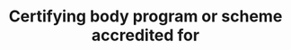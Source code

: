 ---
title: 'Certifying body program or scheme accredited for'
slug: 'certification-certifying-body-program-or-scheme-accredited-for'
description: 'Scheme names the body is certified for'
comment: 'select from control list'
required: False
vocabulary: 'certification-certifying-body-program-or-scheme-accredited-for.txt'
module: 'Certifying body'
cluster: 'Certification'
policy: 'Controlled value. Multi select from control list.'
---